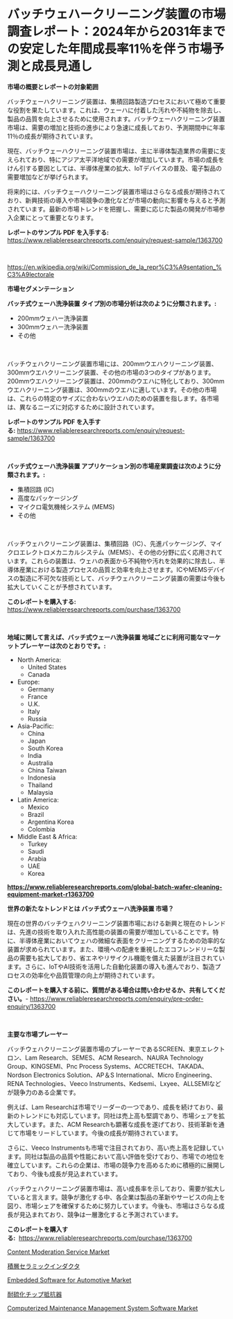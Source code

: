 <p><h1>バッチウェハークリーニング装置の市場調査レポート：2024年から2031年までの安定した年間成長率11％を伴う市場予測と成長見通し</h1></p><p><strong>市場の概要とレポートの対象範囲</strong></p>
<p><p>バッチウェーハクリーニング装置は、集積回路製造プロセスにおいて極めて重要な役割を果たしています。これは、ウェーハに付着した汚れや不純物を除去し、製品の品質を向上させるために使用されます。バッチウェーハクリーニング装置市場は、需要の増加と技術の進歩により急速に成長しており、予測期間中に年率11％の成長が期待されています。</p><p>現在、バッチウェーハクリーニング装置市場は、主に半導体製造業界の需要に支えられており、特にアジア太平洋地域での需要が増加しています。市場の成長をけん引する要因としては、半導体産業の拡大、IoTデバイスの普及、電子製品の需要増加などが挙げられます。</p><p>将来的には、バッチウェーハクリーニング装置市場はさらなる成長が期待されており、新興技術の導入や市場競争の激化などが市場の動向に影響を与えると予測されています。最新の市場トレンドを把握し、需要に応じた製品の開発が市場参入企業にとって重要となります。</p></p>
<p><strong>レポートのサンプル PDF を入手する:</strong> <a href="https://www.reliableresearchreports.com/enquiry/request-sample/1363700">https://www.reliableresearchreports.com/enquiry/request-sample/1363700</a></p>
<p>&nbsp;</p>
<p><a href="https://en.wikipedia.org/wiki/Commission_de_la_repr%C3%A9sentation_%C3%A9lectorale">https://en.wikipedia.org/wiki/Commission_de_la_repr%C3%A9sentation_%C3%A9lectorale</a></p>
<p><strong>市場セグメンテーション</strong></p>
<p><strong>バッチ式ウェーハ洗浄装置 タイプ別の市場分析は次のように分類されます。:</strong></p>
<p><ul><li>200mmウェハー洗浄装置</li><li>300mmウェハー洗浄装置</li><li>その他</li></ul></p>
<p>&nbsp;</p>
<p><p>バッチウェハクリーニング装置市場には、200mmウエハクリーニング装置、300mmウエハクリーニング装置、その他の市場の3つのタイプがあります。200mmウエハクリーニング装置は、200mmのウエハに特化しており、300mmウエハクリーニング装置は、300mmのウエハに適しています。その他の市場は、これらの特定のサイズに合わないウエハのための装置を指します。各市場は、異なるニーズに対応するために設計されています。</p></p>
<p><strong>レポートのサンプル PDF を入手する:</strong>&nbsp;<a href="https://www.reliableresearchreports.com/enquiry/request-sample/1363700">https://www.reliableresearchreports.com/enquiry/request-sample/1363700</a></p>
<p>&nbsp;</p>
<p><strong> バッチ式ウェーハ洗浄装置 アプリケーション別の市場産業調査は次のように分類されます。:</strong></p>
<p><ul><li>集積回路 (IC)</li><li>高度なパッケージング</li><li>マイクロ電気機械システム (MEMS)</li><li>その他</li></ul></p>
<p>&nbsp;</p>
<p><p>バッチウェハクリーニング装置は、集積回路（IC）、先進パッケージング、マイクロエレクトロメカニカルシステム（MEMS）、その他の分野に広く応用されています。これらの装置は、ウェハの表面から不純物や汚れを効果的に除去し、半導体産業における製造プロセスの品質と効率を向上させます。ICやMEMSデバイスの製造に不可欠な技術として、バッチウェハクリーニング装置の需要は今後も拡大していくことが予想されています。</p></p>
<p><strong>このレポートを購入する:</strong>&nbsp; <a href="https://www.reliableresearchreports.com/purchase/1363700">https://www.reliableresearchreports.com/purchase/1363700</a></p>
<p>&nbsp;</p>
<p><strong>地域に関して言えば、バッチ式ウェーハ洗浄装置 地域ごとに利用可能なマーケットプレーヤーは次のとおりです。:</strong></p>
<p><ul>
    <li>
        North America:
        <ul>
            <li>United States</li>
            <li>Canada</li>
        </ul>
    </li>
    <li>
        Europe:
        <ul>
            <li>Germany</li>
            <li>France</li>
            <li>U.K.</li>
            <li>Italy</li>
            <li>Russia</li>
        </ul>
    </li>
    <li>
        Asia-Pacific:
        <ul>
            <li>China</li>
            <li>Japan</li>
            <li>South Korea</li>
            <li>India</li>
            <li>Australia</li>
            <li>China Taiwan</li>
            <li>Indonesia</li>
            <li>Thailand</li>
            <li>Malaysia</li>
        </ul>
    </li>
    <li>
        Latin America:
        <ul>
            <li>Mexico</li>
            <li>Brazil</li>
            <li>Argentina Korea</li>
            <li>Colombia</li>
        </ul>
    </li>
    <li>
        Middle East & Africa:
        <ul>
            <li>Turkey</li>
            <li>Saudi</li>
            <li>Arabia</li>
            <li>UAE</li>
            <li>Korea</li>
        </ul>
    </li>
    </ul></p>
<p><strong><a href="https://www.reliableresearchreports.com/global-batch-wafer-cleaning-equipment-market-r1363700">https://www.reliableresearchreports.com/global-batch-wafer-cleaning-equipment-market-r1363700</a></strong>&nbsp;</p>
<p><strong>世界の新たなトレンドとは バッチ式ウェーハ洗浄装置 市場？</strong></p>
<p><p>現在の世界のバッチウェハクリーニング装置市場における新興と現在のトレンドは、先進の技術を取り入れた高性能の装置の需要が増加していることです。特に、半導体産業においてウェハの微細な表面をクリーニングするための効率的な装置が求められています。また、環境への配慮を重視したエコフレンドリーな製品の需要も拡大しており、省エネやリサイクル機能を備えた装置が注目されています。さらに、IoTやAI技術を活用した自動化装置の導入も進んでおり、製造プロセスの効率化や品質管理の向上が期待されています。</p></p>
<p><strong>このレポートを購入する前に、質問がある場合は問い合わせるか、共有してください。</strong>- <a href="https://www.reliableresearchreports.com/enquiry/pre-order-enquiry/1363700">https://www.reliableresearchreports.com/enquiry/pre-order-enquiry/1363700</a></p>
<p>&nbsp;</p>
<p><strong>主要な市場プレーヤー</strong></p>
<p><p>バッチウェハクリーニング装置市場のプレーヤーであるSCREEN、東京エレクトロン、Lam Research、SEMES、ACM Research、NAURA Technology Group、KINGSEMI、Pnc Process Systems、ACCRETECH、TAKADA、Nordson Electronics Solution、AP＆S International、Micro Engineering、RENA Technologies、Veeco Instruments、Kedsemi、Lxyee、ALLSEMIなどが競争力のある企業です。</p><p>例えば、Lam Researchは市場でリーダーの一つであり、成長を続けており、最新のトレンドにも対応しています。同社は売上高も堅調であり、市場シェアを拡大しています。また、ACM Researchも顕著な成長を遂げており、技術革新を通じて市場をリードしています。今後の成長が期待されています。</p><p>さらに、Veeco Instrumentsも市場で注目されており、高い売上高を記録しています。同社は製品の品質や性能において高い評価を受けており、市場での地位を確立しています。これらの企業は、市場の競争力を高めるために積極的に展開しており、今後も成長が見込まれています。</p><p>バッチウェハクリーニング装置市場は、高い成長率を示しており、需要が拡大していると言えます。競争が激化する中、各企業は製品の革新やサービスの向上を図り、市場シェアを確保するために努力しています。今後も、市場はさらなる成長が見込まれており、競争は一層激化すると予測されています。</p></p>
<p><strong>このレポートを購入する:</strong>&nbsp;&nbsp;<a href="https://www.reliableresearchreports.com/purchase/1363700">https://www.reliableresearchreports.com/purchase/1363700</a></p>
<p><p><a href="https://issuu.com/reportprime-2/docs/content-moderation-service-market-size-2030.pptx">Content Moderation Service Market</a></p><p><a href="https://github.com/schmahlson/Market-Research-Report-List-2/blob/main/9189008108533.md">積層セラミックインダクタ</a></p><p><a href="https://github.com/markusgodoy/Market-Research-Report-List-4/blob/main/embedded-software-for-automotive-market.md">Embedded Software for Automotive Market</a></p><p><a href="https://github.com/TerrellConn/Market-Research-Report-List-2/blob/main/9010289108540.md">耐硫化チップ抵抗器</a></p><p><a href="https://github.com/luckyshygirl/Market-Research-Report-List-5/blob/main/computerized-maintenance-management-system-software-market.md">Computerized Maintenance Management System Software Market</a></p></p>